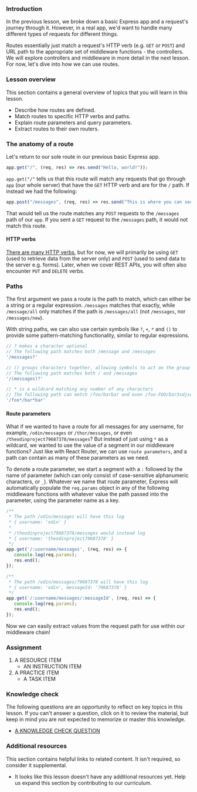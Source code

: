 ### Introduction

In the previous lesson, we broke down a basic Express app and a request's journey through it. However, in a real app, we'd want to handle many different types of requests for different things.

Routes essentially just match a request's HTTP verb (e.g. `GET` or `POST`) and URL path to the appropriate set of middleware functions - the controllers. We will explore controllers and middleware in more detail in the next lesson. For now, let's dive into how we can use routes.

### Lesson overview

This section contains a general overview of topics that you will learn in this lesson.

- Describe how routes are defined.
- Match routes to specific HTTP verbs and paths.
- Explain route parameters and query parameters.
- Extract routes to their own routers.

### The anatomy of a route

Let's return to our sole route in our previous basic Express app.

```javascript
app.get("/", (req, res) => res.send("Hello, world!"));
```

`app.get("/"` tells us that this route will match any requests that go through `app` (our whole server) that have the `GET` HTTP verb and are for the `/` path. If instead we had the following:

```javascript
app.post("/messages", (req, res) => res.send("This is where you can see any messages."));
```

That would tell us the route matches any `POST` requests to the `/messages` path of our `app`. If you sent a `GET` request to the `/messages` path, it would not match this route.

<div class="lesson-note" markdown="1">

#### HTTP verbs

[There are many HTTP verbs](https://developer.mozilla.org/en-US/docs/Web/HTTP/Methods), but for now, we will primarily be using `GET` (used to retrieve data from the server only) and `POST` (used to send data to the server e.g. forms). Later, when we cover REST APIs, you will often also encounter `PUT` and `DELETE` verbs.

</div>

### Paths

The first argument we pass a route is the path to match, which can either be a string or a regular expression. `/messages` matches that exactly, while `/message/all` only matches if the path is `/messages/all` (not `/messages`, nor `/messages/new`).

With string paths, we can also use certain symbols like `?`, `+`, `*` and `()` to provide some pattern-matching functionality, similar to regular expressions.

```javascript
// ? makes a character optional
// The following path matches both /message and /messages
'/messages?'

// () groups characters together, allowing symbols to act on the group
// The following path matches both / and /messages
'/(messages)?'

// * is a wildcard matching any number of any characters
// The following path can match /foo/barbar and even /foo-FOO/bar3sdjsdfbar
'/foo*/bar*bar'
```

#### Route parameters

What if we wanted to have a route for all messages for any username, for example, `/odin/messages` or `/thor/messages`, or even `/theodinproject79687378/messages`? But instead of just using `*` as a wildcard, we wanted to use the value of a segment in our middleware functions? Just like with React Router, we can use `route parameters`, and a path can contain as many of these parameters as we need.

To denote a route parameter, we start a segment with a `:` followed by the name of parameter (which can only consist of case-sensitive alphanumeric characters, or `_`). Whatever we name that route parameter, Express will automatically populate the `req.params` object in any of the following middleware functions with whatever value the path passed into the parameter, using the parameter name as a key.

```javascript
/**
 * The path /odin/messages will have this log
 * { username: 'odin' }
 *
 * /theodinproject79687378/messages would instead log
 * { username: 'theodinproject79687378' }
 */
app.get('/:username/messages', (req, res) => {
   console.log(req.params);
   res.end();
});

/**
 * The path /odin/messages/79687378 will have this log
 * { username: 'odin', messageId: '79687378' }
 */
app.get('/:username/messages/:messageId', (req, res) => {
   console.log(req.params);
   res.end();
});
```

Now we can easily extract values from the request path for use within our middleware chain!

### Assignment

<div class="lesson-content__panel" markdown="1">

1. A RESOURCE ITEM
   - AN INSTRUCTION ITEM
1. A PRACTICE ITEM
   - A TASK ITEM

</div>

### Knowledge check

The following questions are an opportunity to reflect on key topics in this lesson. If you can't answer a question, click on it to review the material, but keep in mind you are not expected to memorize or master this knowledge.

- [A KNOWLEDGE CHECK QUESTION](A-KNOWLEDGE-CHECK-URL)

### Additional resources

This section contains helpful links to related content. It isn't required, so consider it supplemental.

- It looks like this lesson doesn't have any additional resources yet. Help us expand this section by contributing to our curriculum.

